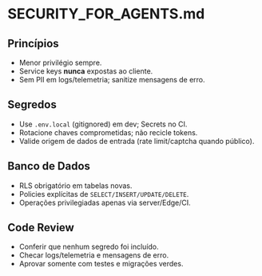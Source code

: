 # SECURITY_FOR_AGENTS.md

## Princípios
- Menor privilégio sempre.
- Service keys **nunca** expostas ao cliente.
- Sem PII em logs/telemetria; sanitize mensagens de erro.

## Segredos
- Use `.env.local` (gitignored) em dev; Secrets no CI.
- Rotacione chaves comprometidas; não recicle tokens.
- Valide origem de dados de entrada (rate limit/captcha quando público).

## Banco de Dados
- RLS obrigatório em tabelas novas.
- Policies explícitas de `SELECT/INSERT/UPDATE/DELETE`.
- Operações privilegiadas apenas via server/Edge/CI.

## Code Review
- Conferir que nenhum segredo foi incluído.
- Checar logs/telemetria e mensagens de erro.
- Aprovar somente com testes e migrações verdes.
